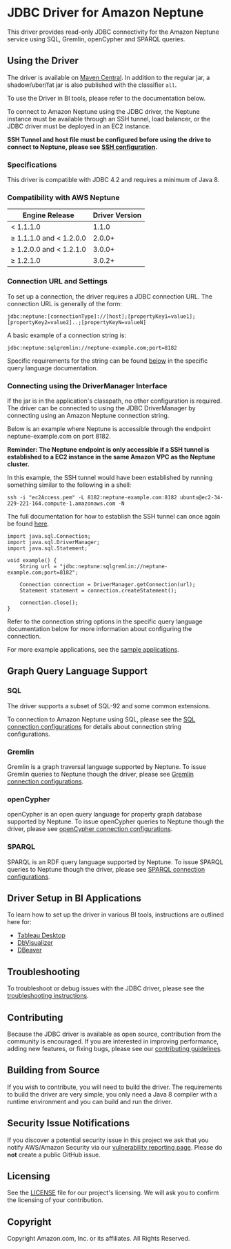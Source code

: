 # JDBC Driver for Amazon Neptune

This driver provides read-only JDBC connectivity for the Amazon Neptune service using SQL, Gremlin, openCypher and SPARQL queries.

## Using the Driver

The driver is available on [Maven Central](https://search.maven.org/search?q=g:software.amazon.neptune%20AND%20a:amazon-neptune-jdbc-driver).
In addition to the regular jar, a shadow/uber/fat jar is also published with the classifier `all`. 

To use the Driver in BI tools, please refer to the documentation below. 

To connect to Amazon Neptune using the JDBC driver, the Neptune instance must be available through an SSH tunnel, load balancer, or the JDBC driver must be deployed in an EC2 instance.

**SSH Tunnel and host file must be configured before using the drive to connect to Neptune, please see [SSH configuration](markdown/setup/configuration.md).**

### Specifications

This driver is compatible with JDBC 4.2 and requires a minimum of Java 8.

### Compatibility with AWS Neptune

| Engine Release             | Driver Version |
|----------------------------|----------------|
| < 1.1.1.0                  | 1.1.0          |
| &ge; 1.1.1.0 and < 1.2.0.0 | 2.0.0+         |
| &ge; 1.2.0.0 and < 1.2.1.0 | 3.0.0+         |
| &ge; 1.2.1.0               | 3.0.2+         |

### Connection URL and Settings

To set up a connection, the driver requires a JDBC connection URL. The connection URL is generally of the form:

```
jdbc:neptune:[connectionType]://[host];[propertyKey1=value1];[propertyKey2=value2]..;[propertyKeyN=valueN]
```

A basic example of a connection string is:

```jdbc:neptune:sqlgremlin://neptune-example.com;port=8182```

Specific requirements for the string can be found [below](#graph-query-language-support) in the specific query language documentation.

### Connecting using the DriverManager Interface

If the jar is in the application's classpath, no other configuration is required. The driver can be connected to using the JDBC DriverManager by connecting using an Amazon Neptune connection string.

Below is an example where Neptune is accessible through the endpoint neptune-example.com on port 8182.

**Reminder: The Neptune endpoint is only accessible if a SSH tunnel is established to a EC2 instance in the same Amazon VPC as the Neptune cluster.**

In this example, the SSH tunnel would have been established by running something similar to the following in a shell:

```ssh -i "ec2Access.pem" -L 8182:neptune-example.com:8182 ubuntu@ec2-34-229-221-164.compute-1.amazonaws.com -N ```

The full documentation for how to establish the SSH tunnel can once again be found [here](markdown/setup/configuration.md).

```
import java.sql.Connection;
import java.sql.DriverManager;
import java.sql.Statement;

void example() {
    String url = "jdbc:neptune:sqlgremlin://neptune-example.com;port=8182";

    Connection connection = DriverManager.getConnection(url);
    Statement statement = connection.createStatement();
    
    connection.close();
}
```

Refer to the connection string options in the specific query language documentation below for more information about configuring the connection.

For more example applications, see the [sample applications](./src/test/java/sample/applications).

## Graph Query Language Support

### SQL
The driver supports a subset of SQL-92 and some common extensions. 

To connection to Amazon Neptune using SQL, please see the [SQL connection configurations](markdown/sql.md) for details about connection string configurations.

### Gremlin

Gremlin is a graph traversal language supported by Neptune. To issue Gremlin queries to Neptune though the driver, please see
[Gremlin connection configurations](markdown/gremlin.md).

### openCypher

openCypher is an open query language for property graph database supported by Neptune. To issue openCypher queries to Neptune though the driver, please see
[openCypher connection configurations](markdown/opencypher.md).

### SPARQL

SPARQL is an RDF query language supported by Neptune. To issue SPARQL queries to Neptune though the driver, please see
[SPARQL connection configurations](markdown/sparql.md).

## Driver Setup in BI Applications

To learn how to set up the driver in various BI tools, instructions are outlined here for:
* [Tableau Desktop](markdown/bi-tools/tableau.md)
* [DbVisualizer](markdown/bi-tools/DbVisualizer.md)
* [DBeaver](markdown/bi-tools/DBeaver.md)

## Troubleshooting

To troubleshoot or debug issues with the JDBC driver, please see the [troubleshooting instructions](markdown/troubleshooting.md).

## Contributing

Because the JDBC driver is available as open source, contribution from the community is encouraged. If you are interested in improving performance, adding new features, or fixing bugs, please see our [contributing guidelines](./CONTRIBUTING.md).

## Building from Source

If you wish to contribute, you will need to build the driver. The requirements to build the driver are very simple, you only need a Java 8 compiler with a runtime environment and you can build and run the driver.

## Security Issue Notifications

If you discover a potential security issue in this project we ask that you notify AWS/Amazon Security via our [vulnerability reporting page](http://aws.amazon.com/security/vulnerability-reporting/). Please do **not** create a public GitHub issue.

## Licensing

See the [LICENSE](./LICENSE) file for our project's licensing. We will ask you to confirm the licensing of your contribution.

## Copyright

Copyright Amazon.com, Inc. or its affiliates. All Rights Reserved.
